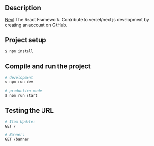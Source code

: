 ## Description

[Next](https://github.com/vercel/next.js) The React Framework. Contribute to vercel/next.js development by creating an account on GitHub.

## Project setup

```bash
$ npm install
```

## Compile and run the project

```bash
# development
$ npm run dev

# production mode
$ npm run start
```

## Testing the URL

```bash
# Item Update:
GET /

# Banner:
GET /banner
```
